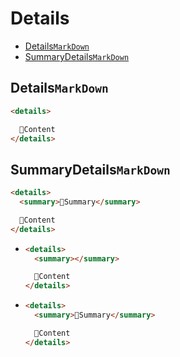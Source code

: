 # Details
- [Details`MarkDown`](#detailsmarkdown)
- [SummaryDetails`MarkDown`](#summarydetailsmarkdown)


## Details`MarkDown`
```md
<details>

  📌Content
</details>

```


## SummaryDetails`MarkDown`
```md
<details>
  <summary>📌Summary</summary>

  📌Content
</details>

```
- ```md
  <details>
    <summary></summary>

    📌Content
  </details>

  ```
- ```md
  <details>
    <summary>📌Summary</summary>

    📌Content
  </details>

  ```



